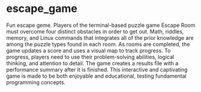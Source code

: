 # escape_game
Fun escape geme. Players of the terminal-based puzzle game Escape Room must overcome four distinct obstacles in order to get out. Math, riddles, memory, and Linux commands that integrates all of the prior knowledge are among the puzzle types found in each room. As rooms are completed, the game updates a score and uses a visual map to track progress. To progress, players need to use their problem-solving abilities, logical thinking, and attention to detail. The game creates a results file with a performance summary after it is finished. This interactive and captivating game is made to be both enjoyable and educational, testing fundamental programming concepts.
